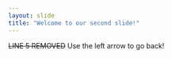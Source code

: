 ```yaml
---
layout: slide
title: "Welcome to our second slide!"
---
```

~~LINE 5 REMOVED~~
Use the left arrow to go back!
